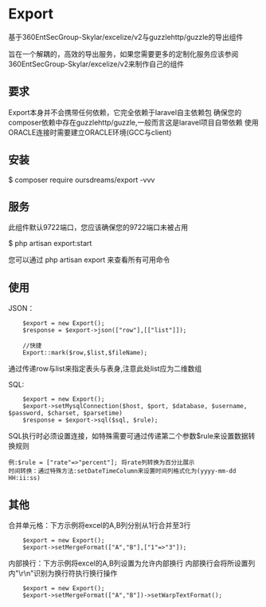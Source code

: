 # Export
基于360EntSecGroup-Skylar/excelize/v2与guzzlehttp/guzzle的导出组件

旨在一个解耦的，高效的导出服务，如果您需要更多的定制化服务应该参阅360EntSecGroup-Skylar/excelize/v2来制作自己的组件

## 要求
Export本身并不会携带任何依赖，它完全依赖于laravel自主依赖包
确保您的composer依赖中存在guzzlehttp/guzzle,一般而言这是laravel项目自带依赖
使用ORACLE连接时需要建立ORACLE环境(GCC与client)

## 安装
$ composer require oursdreams/export -vvv

## 服务
此组件默认9722端口，您应该确保您的9722端口未被占用

$ php artisan export:start

您可以通过 php artisan export 来查看所有可用命令

## 使用
JSON：

        $export = new Export();
        $response = $export->json(["row"],[["list"]]);
        
        //快捷
        Export::mark($row,$list,$fileName);
        
通过传递row与list来指定表头与表身,注意此处list应为二维数组

SQL:

        $export = new Export();
        $export->setMysqlConnection($host, $port, $database, $username, $password, $charset, $parsetime)
        $response = $export->sql($sql, $rule);
SQL执行时必须设置连接，如特殊需要可通过传递第二个参数$rule来设置数据转换规则

    例:$rule = ["rate"=>"percent"]; 将rate列转换为百分比展示
    时间转换：通过特殊方法:setDateTimeColumn来设置时间列格式化为(yyyy-mm-dd HH:ii:ss)

## 其他
合并单元格：下方示例将excel的A,B列分别从1行合并至3行

        $export = new Export();
        $export->setMergeFormat(["A","B"],["1"=>"3"]);
        
内部换行：下方示例将excel的A,B列设置为允许内部换行
        内部换行会将所设置列内"\r\n"识别为换行符执行换行操作

        $export = new Export();
        $export->setMergeFormat(["A","B"])->setWarpTextFormat();
        
        

